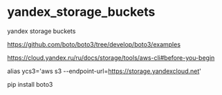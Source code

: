 # yandex_storage_buckets
yandex storage buckets

https://github.com/boto/boto3/tree/develop/boto3/examples

https://cloud.yandex.ru/ru/docs/storage/tools/aws-cli#before-you-begin

alias ycs3='aws s3 --endpoint-url=https://storage.yandexcloud.net'

pip install boto3

